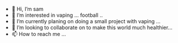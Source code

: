 - 👋 Hi, I’m sam
- 👀 I’m interested in vaping ... football ..
- 🌱 I’m currently planing on doing a small project with vaping  ...
- 💞️ I’m looking to collaborate on to make this world much healthier...
- 📫 How to reach me ...

<!---
sammoh90/sammoh90 is a ✨ special ✨ repository because its `README.md` (this file) appears on your GitHub profile.
You can click the Preview link to take a look at your changes.
--->
